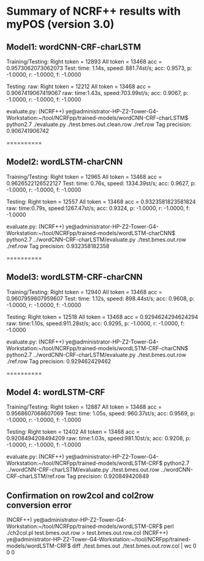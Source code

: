 # Summary of NCRF++ results with myPOS (version 3.0)

## Model1: wordCNN-CRF-charLSTM
Training/Testing:
Right token =  12893  All token =  13468  acc =  0.9573062073062073
Test: time: 1.14s, speed: 881.74st/s; acc: 0.9573, p: -1.0000, r: -1.0000, f: -1.0000

Testing:  raw:
Right token =  12212  All token =  13468  acc =  0.9067419067419067
raw: time:1.43s, speed:703.99st/s; acc: 0.9067, p: -1.0000, r: -1.0000, f: -1.0000

evaluate.py: 
(NCRF++) ye@administrator-HP-Z2-Tower-G4-Workstation:~/tool/NCRFpp/trained-models/wordCNN-CRF-charLSTM$ python2.7 ./evaluate.py ./test.bmes.out.clean.row ./ref.row 
Tag precision: 0.906741906742

==========

## Model2: wordLSTM-charCNN
Training/Testing:
Right token =  12965  All token =  13468  acc =  0.9626522126522127
Test: time: 0.76s, speed: 1334.39st/s; acc: 0.9627, p: -1.0000, r: -1.0000, f: -1.0000

Testing:
Right token =  12557  All token =  13468  acc =  0.9323581823581824
raw: time:0.79s, speed:1267.47st/s; acc: 0.9324, p: -1.0000, r: -1.0000, f: -1.0000

evaluate.py:
(NCRF++) ye@administrator-HP-Z2-Tower-G4-Workstation:~/tool/NCRFpp/trained-models/wordLSTM-charCNN$ python2.7 ../wordCNN-CRF-charLSTM/evaluate.py ./test.bmes.out.row ./ref.row 
Tag precision: 0.932358182358

==========

## Model3: wordLSTM-CRF-charCNN
Training/Testing:
Right token =  12940  All token =  13468  acc =  0.9607959607959607
Test: time: 1.12s, speed: 898.44st/s; acc: 0.9608, p: -1.0000, r: -1.0000, f: -1.0000

Testing:
Right token =  12518  All token =  13468  acc =  0.9294624294624294
raw: time:1.10s, speed:911.28st/s; acc: 0.9295, p: -1.0000, r: -1.0000, f: -1.0000

evaluate.py:
(NCRF++) ye@administrator-HP-Z2-Tower-G4-Workstation:~/tool/NCRFpp/trained-models/wordLSTM-CRF-charCNN$ python2.7 ../wordCNN-CRF-charLSTM/evaluate.py ./test.bmes.out.row ./ref.row 
Tag precision: 0.929462429462

==========

## Model 4: wordLSTM-CRF
Training/Testing: 
Right token =  12887  All token =  13468  acc =  0.9568607068607069
Test: time: 1.05s, speed: 960.37st/s; acc: 0.9569, p: -1.0000, r: -1.0000, f: -1.0000


Testing:
Right token =  12402  All token =  13468  acc =  0.9208494208494209
raw: time:1.03s, speed:981.10st/s; acc: 0.9208, p: -1.0000, r: -1.0000, f: -1.0000

evaluate.py:
(NCRF++) ye@administrator-HP-Z2-Tower-G4-Workstation:~/tool/NCRFpp/trained-models/wordLSTM-CRF$ python2.7 ../wordCNN-CRF-charLSTM/evaluate.py ./test.bmes.out.row ../wordCNN-CRF-charLSTM/ref.row 
Tag precision: 0.920849420849

## Confirmation on row2col and col2row conversion error

(NCRF++) ye@administrator-HP-Z2-Tower-G4-Workstation:~/tool/NCRFpp/trained-models/wordLSTM-CRF$ perl ./ch2col.pl test.bmes.out.row > test.bmes.out.row.col
(NCRF++) ye@administrator-HP-Z2-Tower-G4-Workstation:~/tool/NCRFpp/trained-models/wordLSTM-CRF$ diff ./test.bmes.out ./test.bmes.out.row.col | wc
      0       0       0

